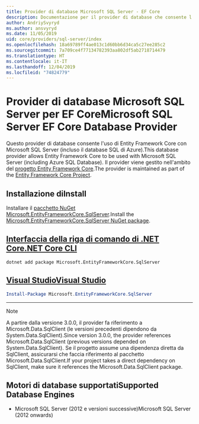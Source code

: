 ```yaml
---
title: Provider di database Microsoft SQL Server - EF Core
description: Documentazione per il provider di database che consente l'uso di Entity Framework Core con Microsoft SQL Server
author: AndriySvyryd
ms.author: ansvyryd
ms.date: 11/05/2019
uid: core/providers/sql-server/index
ms.openlocfilehash: 18a69789ff4ae013c1d60bb6d34ca5c27ee285c2
ms.sourcegitcommit: 7a709ce4f77134782393aa802df5ab2718714479
ms.translationtype: HT
ms.contentlocale: it-IT
ms.lasthandoff: 12/04/2019
ms.locfileid: "74824779"
---
```

# <a name="microsoft-sql-server-ef-core-database-provider"></a><span data-ttu-id="b7e17-103">Provider di database Microsoft SQL Server per EF Core</span><span class="sxs-lookup"><span data-stu-id="b7e17-103">Microsoft SQL Server EF Core Database Provider</span></span>

<span data-ttu-id="b7e17-104">Questo provider di database consente l'uso di Entity Framework Core con Microsoft SQL Server (incluso il database SQL di Azure).</span><span class="sxs-lookup"><span data-stu-id="b7e17-104">This database provider allows Entity Framework Core to be used with Microsoft SQL Server (including Azure SQL Database).</span></span> <span data-ttu-id="b7e17-105">Il provider viene gestito nell'ambito del [progetto Entity Framework Core](https://github.com/aspnet/EntityFrameworkCore).</span><span class="sxs-lookup"><span data-stu-id="b7e17-105">The provider is maintained as part of the [Entity Framework Core Project](https://github.com/aspnet/EntityFrameworkCore).</span></span>

## <a name="install"></a><span data-ttu-id="b7e17-106">Installazione di</span><span class="sxs-lookup"><span data-stu-id="b7e17-106">Install</span></span>

<span data-ttu-id="b7e17-107">Installare il [pacchetto NuGet Microsoft.EntityFrameworkCore.SqlServer](https://www.nuget.org/packages/Microsoft.EntityFrameworkCore.SqlServer/).</span><span class="sxs-lookup"><span data-stu-id="b7e17-107">Install the [Microsoft.EntityFrameworkCore.SqlServer NuGet package](https://www.nuget.org/packages/Microsoft.EntityFrameworkCore.SqlServer/).</span></span>

## <a name="net-core-clitabdotnet-core-cli"></a>[<span data-ttu-id="b7e17-108">Interfaccia della riga di comando di .NET Core</span><span class="sxs-lookup"><span data-stu-id="b7e17-108">.NET Core CLI</span></span>](#tab/dotnet-core-cli)

```dotnetcli
dotnet add package Microsoft.EntityFrameworkCore.SqlServer
```

## <a name="visual-studiotabvs"></a>[<span data-ttu-id="b7e17-109">Visual Studio</span><span class="sxs-lookup"><span data-stu-id="b7e17-109">Visual Studio</span></span>](#tab/vs)

``` powershell
Install-Package Microsoft.EntityFrameworkCore.SqlServer
```

***

> [!NOTE]
> <span data-ttu-id="b7e17-110">A partire dalla versione 3.0.0, il provider fa riferimento a Microsoft.Data.SqlClient (le versioni precedenti dipendono da System.Data.SqlClient).</span><span class="sxs-lookup"><span data-stu-id="b7e17-110">Since version 3.0.0, the provider references Microsoft.Data.SqlClient (previous versions depended on System.Data.SqlClient).</span></span> <span data-ttu-id="b7e17-111">Se il progetto assume una dipendenza diretta da SqlClient, assicurarsi che faccia riferimento al pacchetto Microsoft.Data.SqlClient.</span><span class="sxs-lookup"><span data-stu-id="b7e17-111">If your project takes a direct dependency on SqlClient, make sure it references the Microsoft.Data.SqlClient package.</span></span>

## <a name="supported-database-engines"></a><span data-ttu-id="b7e17-112">Motori di database supportati</span><span class="sxs-lookup"><span data-stu-id="b7e17-112">Supported Database Engines</span></span>

* <span data-ttu-id="b7e17-113">Microsoft SQL Server (2012 e versioni successive)</span><span class="sxs-lookup"><span data-stu-id="b7e17-113">Microsoft SQL Server (2012 onwards)</span></span>
